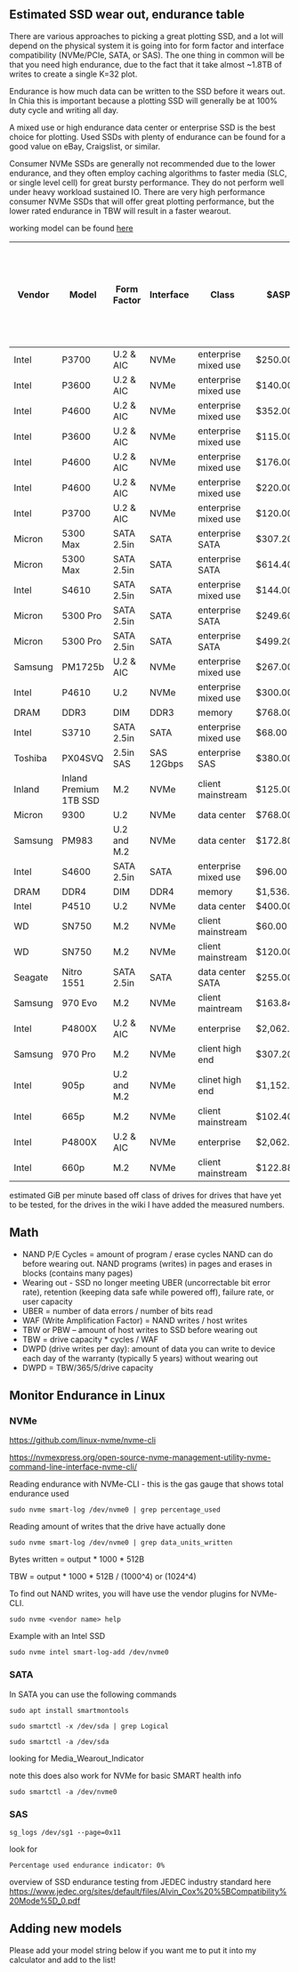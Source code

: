 ## Estimated SSD wear out, endurance table

There are various approaches to picking a great plotting SSD, and a lot will depend on the physical system it is going into for form factor and interface compatibility (NVMe/PCIe, SATA, or SAS). The one thing in common will be that you need high endurance, due to the fact that it take almost ~1.8TB of writes to create a single K=32 plot.

Endurance is how much data can be written to the SSD before it wears out. In Chia this is important because a plotting SSD will generally be at 100% duty cycle and writing all day. 

A mixed use or high endurance data center or enterprise SSD is the best choice for plotting. Used SSDs with plenty of endurance can be found for a good value on eBay, Craigslist, or similar.

Consumer NVMe SSDs are generally not recommended due to the lower endurance, and they often employ caching algorithms to faster media (SLC, or single level cell) for great bursty performance. They do not perform well under heavy workload sustained IO.
There are very high performance consumer NVMe SSDs that will offer great plotting performance, but the lower rated endurance in TBW will result in a faster wearout.

working model can be found [here](https://drive.google.com/file/d/1mNUYRWeJUaijEZXupwP5k6IuATZGj1FB/view?usp=sharing)

| Vendor  | Model                  | Form Factor | Interface  | Class                | $ASP      | $/GB  | User Capacity (GB): | usable GiB in OS | Raw Capacity (GiB) | Raw Capacity (GB) | Overprovisioning / Spare area | NAND P/E Cycles | Write Amplification Factor (WAF) | rated life in years | estimated NAND endurance (TBW, WAF=1) | Calculated Endurance (TBW) | Spec sheet rated TBW | DWPD over 5 years (calculated) |  | GiB/min | Num concurrent k=32 | User write bandwidth (MB/s) | SSD NAND write bandwidth (MB/s) | days to wear out (drive full, worst case) | years to wear out (drive full, worst case) | days to wear out (WAF=1) | years to wear out (WAF=1) | total amount plotted before wear out worse case (TiB) | total amount plotted before wear out best case (TiB) | $/TiB plotted worst case (high WAF) | $/TiB plotted best case (WAF=1) |
|---------|------------------------|-------------|------------|----------------------|-----------|-------|---------------------|------------------|--------------------|-------------------|-------------------------------|-----------------|----------------------------------|---------------------|---------------------------------------|----------------------------|----------------------|--------------------------------|--|---------|---------------------|-----------------------------|---------------------------------|-------------------------------------------|--------------------------------------------|--------------------------|---------------------------|-------------------------------------------------------|------------------------------------------------------|-------------------------------------|---------------------------------|
| Intel   | P3700                  | U.2 & AIC   | NVMe       | enterprise mixed use | $250.00   | $0.16 | 1600                | 1455.5           | 2400               | 2577              | 37.9%                         | 25000           | 1.5                              | 5                   | 64425                                 | 42950                      | 43800                | 14.71                          |  | 0.2     | 4                   | 286                         | 429                             | 1736                                      | 4.76                                       | 2604                     | 7.13                      | 1953                                                  | 2930                                                 | $0.13                               | $0.09                           |
| Intel   | P3600                  | U.2 & AIC   | NVMe       | enterprise mixed use | $140.00   | $0.09 | 1600                | 1455.5           | 2000               | 2147              | 25.5%                         | 10000           | 2.5                              | 5                   | 21475                                 | 8590                       | 8760                 | 2.94                           |  | 0.2     | 4                   | 286                         | 716                             | 347                                       | 0.95                                       | 868                      | 2.38                      | 391                                                   | 977                                                  | $0.36                               | $0.14                           |
| Intel   | P4600                  | U.2 & AIC   | NVMe       | enterprise mixed use | $352.00   | $0.11 | 3200                | 2910.9           | 5000               | 5369              | 40.4%                         | 10000           | 1.8                              | 5                   | 53687                                 | 29826                      | 18200                | 5.11                           |  | 0.2     | 8                   | 573                         | 1031                            | 603                                       | 1.65                                       | 1085                     | 2.97                      | 1356                                                  | 2441                                                 | $0.26                               | $0.14                           |
| Intel   | P3600                  | U.2 & AIC   | NVMe       | enterprise mixed use | $115.00   | $0.10 | 1200                | 1091.6           | 1500               | 1611              | 25.5%                         | 10000           | 2.5                              | 5                   | 16106                                 | 6442                       | 6570                 | 2.94                           |  | 0.2     | 3                   | 215                         | 537                             | 347                                       | 0.95                                       | 868                      | 2.38                      | 293                                                   | 732                                                  | $0.39                               | $0.16                           |
| Intel   | P4600                  | U.2 & AIC   | NVMe       | enterprise mixed use | $176.00   | $0.11 | 1600                | 1455.5           | 2500               | 2684              | 40.4%                         | 6000            | 1.8                              | 5                   | 16106                                 | 8948                       | 8990                 | 3.06                           |  | 0.2     | 4                   | 286                         | 515                             | 362                                       | 0.99                                       | 651                      | 1.78                      | 407                                                   | 732                                                  | $0.43                               | $0.24                           |
| Intel   | P4600                  | U.2 & AIC   | NVMe       | enterprise mixed use | $220.00   | $0.11 | 2000                | 1819.3           | 3125               | 3355              | 40.4%                         | 6000            | 1.8                              | 5                   | 20133                                 | 11185                      | 11080                | 3.06                           |  | 0.2     | 5                   | 358                         | 644                             | 362                                       | 0.99                                       | 651                      | 1.78                      | 509                                                   | 916                                                  | $0.43                               | $0.24                           |
| Intel   | P3700                  | U.2 & AIC   | NVMe       | enterprise mixed use | $120.00   | $0.30 | 400                 | 363.9            | 510                | 548               | 27.0%                         | 20000           | 1.5                              | 5                   | 10952                                 | 7301                       | 7300                 | 10.00                          |  | 0.2     | 1                   | 72                          | 107                             | 1181                                      | 3.23                                       | 1771                     | 4.85                      | 332                                                   | 498                                                  | $0.36                               | $0.24                           |
| Micron  | 5300 Max               | SATA 2.5in  | SATA       | enterprise SATA      | $307.20   | $0.16 | 1920                | 1746.6           | 2600               | 2792              | 31.2%                         | 10000           | 2.28                             | 5                   | 27917                                 | 12244                      | 17520                | 3.49                           |  | 0.15    | 5                   | 268                         | 612                             | 528                                       | 1.45                                       | 1204                     | 3.30                      | 557                                                   | 1270                                                 | $0.55                               | $0.24                           |
| Micron  | 5300 Max               | SATA 2.5in  | SATA       | enterprise SATA      | $614.40   | $0.16 | 3840                | 3493.1           | 5200               | 5583              | 31.2%                         | 10000           | 2.28                             | 5                   | 55835                                 | 24489                      | 24528                | 3.49                           |  | 0.15    | 10                  | 537                         | 1224                            | 528                                       | 1.45                                       | 1204                     | 3.30                      | 1114                                                  | 2539                                                 | $0.55                               | $0.24                           |
| Intel   | S4610                  | SATA 2.5in  | SATA       | enterprise mixed use | $144.00   | $0.15 | 960                 | 873.3            | 1200               | 1288              | 25.5%                         | 10000           | 2.2                              | 5                   | 12885                                 | 5857                       | 5800                 | 3.34                           |  | 0.15    | 2                   | 107                         | 236                             | 631                                       | 1.73                                       | 1389                     | 3.81                      | 266                                                   | 586                                                  | $0.54                               | $0.25                           |
| Micron  | 5300 Pro               | SATA 2.5in  | SATA       | enterprise SATA      | $249.60   | $0.13 | 1920                | 1746.6           | 2048               | 2199              | 12.7%                         | 10000           | 5                                | 5                   | 21990                                 | 4398                       | 5256                 | 1.26                           |  | 0.15    | 5                   | 268                         | 1342                            | 190                                       | 0.52                                       | 948                      | 2.60                      | 200                                                   | 1000                                                 | $1.25                               | $0.25                           |
| Micron  | 5300 Pro               | SATA 2.5in  | SATA       | enterprise SATA      | $499.20   | $0.13 | 3840                | 3493.1           | 4096               | 4398              | 12.7%                         | 10000           | 5                                | 5                   | 43980                                 | 8796                       | 8410                 | 1.26                           |  | 0.15    | 10                  | 537                         | 2684                            | 190                                       | 0.52                                       | 948                      | 2.60                      | 400                                                   | 2000                                                 | $1.25                               | $0.25                           |
| Samsung | PM1725b                | U.2 & AIC   | NVMe       | enterprise mixed use | $267.00   | $0.17 | 1600                | 1455.5           | 2048               | 2199              | 27.2%                         | 10000           | 2.5                              | 5                   | 21990                                 | 8796                       | 8760                 | 3.01                           |  | 0.2     | 4                   | 286                         | 716                             | 356                                       | 0.97                                       | 889                      | 2.44                      | 400                                                   | 1000                                                 | $0.67                               | $0.27                           |
| Intel   | P4610                  | U.2         | NVMe       | enterprise mixed use | $300.00   | $0.19 | 1600                | 1455.5           | 2112               | 2268              | 29.4%                         | 10000           | 2.4                              | 5                   | 22677                                 | 9449                       | 10613                | 3.24                           |  | 0.2     | 4                   | 286                         | 687                             | 382                                       | 1.05                                       | 917                      | 2.51                      | 430                                                   | 1031                                                 | $0.70                               | $0.29                           |
| DRAM    | DDR3                   | DIM         | DDR3       | memory               | $768.00   | $1.50 | 512                 | 465.8            | 512                | 550               | 6.9%                          | 100000          | 1                                | 5                   | 54976                                 | 54976                      |                      | 58.84                          |  | 0.2     | 1                   | 72                          | 72                              | 8889                                      | 24.35                                      | 8889                     | 24.35                     | 2500                                                  | 2500                                                 | $0.31                               | $0.31                           |
| Intel   | S3710                  | SATA 2.5in  | SATA       | enterprise mixed use | $68.00    | $0.17 | 400                 | 363.9            | 700                | 752               | 46.8%                         | 6000            | 1.5                              | 5                   | 4510                                  | 3006                       | 8300                 | 4.12                           |  | 0.15    | 1                   | 54                          | 81                              | 648                                       | 1.78                                       | 972                      | 2.66                      | 137                                                   | 205                                                  | $0.50                               | $0.33                           |
| Toshiba | PX04SVQ                | 2.5in SAS   | SAS 12Gbps | enterprise SAS       | $380.00   | $0.24 | 1600                | 1455.5           | 2200               | 2362              | 32%                           | 10000           | 2.7                              | 5                   | 23622                                 | 8749                       | 8760                 | 3.00                           |  | 0.2     | 4                   | 286                         | 773                             | 354                                       | 0.97                                       | 955                      | 2.62                      | 398                                                   | 1074                                                 | $0.96                               | $0.35                           |
| Inland  | Inland Premium 1TB SSD | M.2         | NVMe       | client mainstream    | $125.00   | $0.12 | 1024                | 931.5            | 1024               | 1100              | 7%                            | 7000            | 4.81                             | 5                   | 7697                                  | 1600                       | 1600                 | 0.86                           |  | 0.2     | 2                   | 143                         | 689                             | 129                                       | 0.35                                       | 622                      | 1.70                      | 73                                                    | 350                                                  | $1.72                               | $0.36                           |
| Micron  | 9300                   | U.2         | NVMe       | data center          | $768.00   | $0.20 | 3840                | 3493.1           | 4096               | 4398              | 13%                           | 10000           | 5.5                              | 5                   | 43980                                 | 7996                       | 8400                 | 1.14                           |  | 0.2     | 10                  | 716                         | 3937                            | 129                                       | 0.35                                       | 711                      | 1.95                      | 364                                                   | 2000                                                 | $2.11                               | $0.38                           |
| Samsung | PM983                  | U.2 and M.2 | NVMe       | data center          | $172.80   | $0.18 | 960                 | 873.3            | 1045               | 1122              | 14.4%                         | 7000            | 5.6                              | 5                   | 7854                                  | 1403                       | 1366.56              | 0.80                           |  | 0.2     | 2                   | 143                         | 802                             | 113                                       | 0.31                                       | 635                      | 1.74                      | 64                                                    | 357                                                  | $2.71                               | $0.48                           |
| Intel   | S4600                  | SATA 2.5in  | SATA       | enterprise mixed use | $96.00    | $0.20 | 480                 | 436.6            | 768                | 825               | 41.8%                         | 5000            | 1.8                              | 5                   | 4123                                  | 2291                       | 2950                 | 2.61                           |  | 0.15    | 1                   | 54                          | 97                              | 494                                       | 1.35                                       | 889                      | 2.44                      | 104                                                   | 188                                                  | $0.92                               | $0.51                           |
| DRAM    | DDR4                   | DIM         | DDR4       | memory               | $1,536.00 | $3.00 | 512                 | 465.8            | 512                | 550               | 6.9%                          | 100000          | 1                                | 5                   | 54976                                 | 54976                      |                      | 58.84                          |  | 0.2     | 1                   | 72                          | 72                              | 8889                                      | 24.35                                      | 8889                     | 24.35                     | 2500                                                  | 2500                                                 | $0.61                               | $0.61                           |
| Intel   | P4510                  | U.2         | NVMe       | data center          | $400.00   | $0.20 | 2000                | 1819.3           | 2112               | 2268              | 11.8%                         | 5000            | 4.5                              | 5                   | 11339                                 | 2520                       | 2054                 | 0.69                           |  | 0.2     | 5                   | 358                         | 1611                            | 81                                        | 0.22                                       | 367                      | 1.00                      | 115                                                   | 516                                                  | $3.49                               | $0.78                           |
| WD      | SN750                  | M.2         | NVMe       | client mainstream    | $60.00    | $0.12 | 500                 | 454.8            | 512                | 550               | 9%                            | 3000            | 5.5                              | 5                   | 1649                                  | 300                        | 300                  | 0.33                           |  | 0.2     | 1                   | 72                          | 394                             | 48                                        | 0.13                                       | 267                      | 0.73                      | 14                                                    | 75                                                   | $4.40                               | $0.80                           |
| WD      | SN750                  | M.2         | NVMe       | client mainstream    | $120.00   | $0.12 | 1000                | 909.7            | 1024               | 1100              | 9%                            | 3000            | 5.5                              | 5                   | 3299                                  | 600                        | 600                  | 0.33                           |  | 0.2     | 2                   | 143                         | 787                             | 48                                        | 0.13                                       | 267                      | 0.73                      | 27                                                    | 150                                                  | $4.40                               | $0.80                           |
| Seagate | Nitro 1551             | SATA 2.5in  | SATA       | data center SATA     | $255.00   | $0.27 | 960                 | 873.3            | 1250               | 1342              | 28%                           | 5000            | 3                                | 5                   | 6711                                  | 2237                       | 2390                 | 1.28                           |  | 0.15    | 2                   | 107                         | 322                             | 241                                       | 0.66                                       | 723                      | 1.98                      | 102                                                   | 305                                                  | $2.51                               | $0.84                           |
| Samsung | 970 Evo                | M.2         | NVMe       | client maintream     | $163.84   | $0.16 | 1024                | 931.5            | 1024               | 1100              | 6.9%                          | 3000            | 5                                | 5                   | 3299                                  | 660                        | 600                  | 0.35                           |  | 0.2     | 2                   | 143                         | 716                             | 53                                        | 0.15                                       | 267                      | 0.73                      | 30                                                    | 150                                                  | $5.46                               | $1.09                           |
| Intel   | P4800X                 | U.2 & AIC   | NVMe       | enterprise           | $2,062.50 | $2.75 | 750                 | 682.3            | 750                | 805               | 7%                            | 50000           | 1                                | 5                   | 40265                                 | 40265                      | 41000                | 29.42                          |  | 0.2     | 2                   | 143                         | 143                             | 3255                                      | 8.92                                       | 3255                     | 8.92                      | 1831                                                  | 1831                                                 | $1.13                               | $1.13                           |
| Samsung | 970 Pro                | M.2         | NVMe       | client high end      | $307.20   | $0.30 | 1024                | 931.5            | 1024               | 1100              | 6.9%                          | 5000            | 5                                | 5                   | 5498                                  | 1100                       | 1200                 | 0.59                           |  | 0.2     | 2                   | 143                         | 716                             | 89                                        | 0.24                                       | 444                      | 1.22                      | 50                                                    | 250                                                  | $6.14                               | $1.23                           |
| Intel   | 905p                   | U.2 and M.2 | NVMe       | clinet high end      | $1,152.00 | $1.20 | 960                 | 873.3            | 960                | 1031              | 7%                            | 20000           | 1                                | 5                   | 20616                                 | 20616                      | 17520                | 11.77                          |  | 0.2     | 2                   | 143                         | 143                             | 1667                                      | 4.57                                       | 1667                     | 4.57                      | 938                                                   | 938                                                  | $1.23                               | $1.23                           |
| Intel   | 665p                   | M.2         | NVMe       | client mainstream    | $102.40   | $0.10 | 1024                | 931.5            | 1024               | 1100              | 6.9%                          | 1500            | 5                                | 5                   | 1649                                  | 330                        | 300                  | 0.18                           |  | 0.2     | 2                   | 143                         | 716                             | 27                                        | 0.07                                       | 133                      | 0.37                      | 15                                                    | 75                                                   | $6.83                               | $1.37                           |
| Intel   | P4800X                 | U.2 & AIC   | NVMe       | enterprise           | $2,062.50 | $5.50 | 375                 | 341.1            | 375                | 403               | 7%                            | 50000           | 1                                | 5                   | 20133                                 | 20133                      | 41000                | 29.42                          |  | 0.2     | 1                   | 72                          | 72                              | 3255                                      | 8.92                                       | 3255                     | 8.92                      | 916                                                   | 916                                                  | $2.25                               | $2.25                           |
| Intel   | 660p                   | M.2         | NVMe       | client mainstream    | $122.88   | $0.12 | 1024                | 931.5            | 1024               | 1100              | 6.9%                          | 1000            | 5                                | 5                   | 1100                                  | 220                        | 200                  | 0.12                           |  | 0.2     | 2                   | 143                         | 716                             | 18                                        | 0.05                                       | 89                       | 0.24                      | 10                                                    | 50                                                   | $12.29                              | $2.46                           |


estimated GiB per minute based off class of drives for drives that have yet to be tested, for the drives in the wiki I have added the measured numbers.

## Math
* NAND P/E Cycles = amount of program / erase cycles NAND can do before wearing out. NAND programs (writes) in pages and erases in blocks (contains many pages)
* Wearing out - SSD no longer meeting UBER (uncorrectable bit error rate),  retention (keeping data safe while powered off), failure rate, or user capacity
* UBER = number of data errors / number of bits read
* WAF (Write Amplification Factor) = NAND writes / host writes
* TBW or PBW – amount of host writes to SSD before wearing out
* TBW = drive capacity * cycles / WAF
* DWPD (drive writes per day): amount of data you can write to device each day of the warranty (typically 5 years) without wearing out
* DWPD = TBW/365/5/drive capacity

## Monitor Endurance in Linux


### NVMe
https://github.com/linux-nvme/nvme-cli

https://nvmexpress.org/open-source-nvme-management-utility-nvme-command-line-interface-nvme-cli/

Reading endurance with NVMe-CLI - this is the gas gauge that shows total endurance used 

`sudo nvme smart-log /dev/nvme0 | grep percentage_used`
	
Reading amount of writes that the drive have actually done

`sudo nvme smart-log /dev/nvme0 | grep data_units_written`
	
Bytes written = output * 1000 * 512B

TBW = output * 1000 * 512B / (1000^4) or (1024^4)

To find out NAND writes, you will have use the vendor plugins for NVMe-CLI.

`sudo nvme <vendor name> help`

Example with an Intel SSD

`sudo nvme intel smart-log-add /dev/nvme0`


### SATA
In SATA you can use the following commands

`sudo apt install smartmontools`

`sudo smartctl -x /dev/sda | grep Logical`

`sudo smartctl -a /dev/sda`

looking for Media_Wearout_Indicator

note this does also work for NVMe for basic SMART health info

`sudo smartctl -a /dev/nvme0`

### SAS
`sg_logs /dev/sg1 --page=0x11`

look for

```Percentage used endurance indicator: 0%```


overview of SSD endurance testing from JEDEC industry standard here
https://www.jedec.org/sites/default/files/Alvin_Cox%20%5BCompatibility%20Mode%5D_0.pdf

## Adding new models
Please add your model string below if you want me to put it into my calculator and add to the list!

